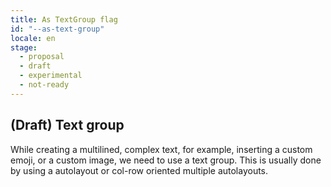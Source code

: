 ```yaml
---
title: As TextGroup flag
id: "--as-text-group"
locale: en
stage:
  - proposal
  - draft
  - experimental
  - not-ready
---
```


## (Draft) Text group

While creating a multilined, complex text, for example, inserting a custom emoji, or a custom image, we need to use a text group. This is usually done by using a autolayout or col-row oriented multiple autolayouts.
